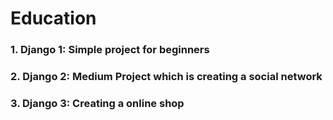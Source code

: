 # Education
### 1. Django 1: Simple project for beginners
### 2. Django 2: Medium Project which is creating a social network
### 3. Django 3: Creating a online shop
